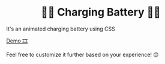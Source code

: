 <h1 align="center">📴🔌 Charging Battery 🔌📴</h1> 
It's an animated charging battery using CSS

<a href="https://codepen.io/Hadil-Ben-Abdallah/pen/BaMrMwb">Demo 🎞</a>

Feel free to customize it further based on your experience! 😊

